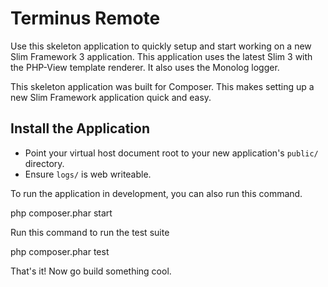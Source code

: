# Terminus Remote

Use this skeleton application to quickly setup and start working on a new Slim Framework 3 application. This application uses the latest Slim 3 with the PHP-View template renderer. It also uses the Monolog logger.

This skeleton application was built for Composer. This makes setting up a new Slim Framework application quick and easy.

## Install the Application

* Point your virtual host document root to your new application's `public/` directory.
* Ensure `logs/` is web writeable.

To run the application in development, you can also run this command.

  php composer.phar start

Run this command to run the test suite

  php composer.phar test

That's it! Now go build something cool.
